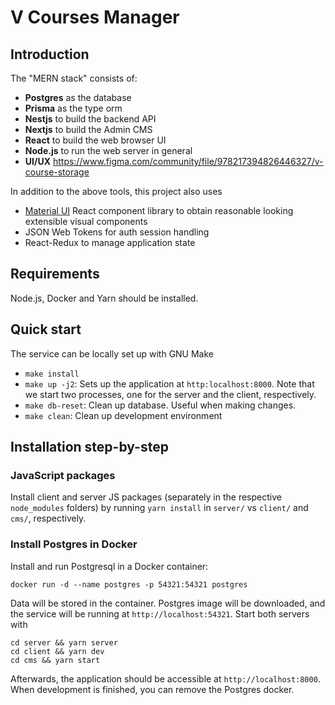 # V Courses Manager

## Introduction

The "MERN stack" consists of:

- **Postgres** as the database
- **Prisma** as the type orm
- **Nestjs** to build the backend API
- **Nextjs** to build the Admin CMS
- **React** to build the web browser UI
- **Node.js** to run the web server in general
- **UI/UX** https://www.figma.com/community/file/978217394826446327/v-course-storage

In addition to the above tools, this project also uses

- [Material UI](www.mui.com "Visit MUI.com") React component library to obtain
  reasonable looking extensible visual components
- JSON Web Tokens for auth session handling
- React-Redux to manage application state

## Requirements

Node.js, Docker and Yarn should be installed.

## Quick start

The service can be locally set up with GNU Make

  - `make install` 
  - `make up -j2`: Sets up the application at `http:localhost:8000`. Note that
    we start two processes, one for the server and the client, respectively.
  - `make db-reset`: Clean up database. Useful when making changes.
  - `make clean`: Clean up development environment

## Installation step-by-step

### JavaScript packages

Install client and server JS packages (separately in the respective
`node_modules` folders) by running `yarn install` in `server/` vs `client/` and `cms/`,
respectively.

### Install Postgres in Docker

Install and run Postgresql in a Docker container:

``` shell
docker run -d --name postgres -p 54321:54321 postgres
```

Data will be stored in the container. Postgres image will be downloaded, and the
service will be running at `http://localhost:54321`. Start both servers with

``` shell
cd server && yarn server
cd client && yarn dev
cd cms && yarn start
```

Afterwards, the application should be accessible at `http://localhost:8000`. When
development is finished, you can remove the Postgres docker.
